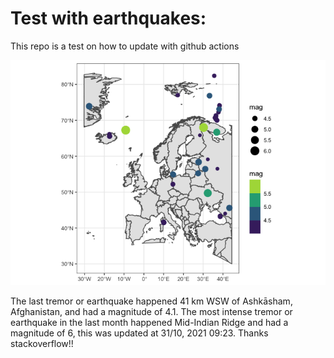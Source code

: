 <!-- README.md is generated from README.Rmd. Please edit that file -->

Test with earthquakes:
======================

This repo is a test on how to update with github actions

![](man/figures/README-unnamed-chunk-2-1.png)

The last tremor or earthquake happened 41 km WSW of Ashkāsham,
Afghanistan, and had a magnitude of 4.1. The most intense tremor or
earthquake in the last month happened Mid-Indian Ridge and had a
magnitude of 6, this was updated at 31/10, 2021 09:23. Thanks
stackoverflow!!
